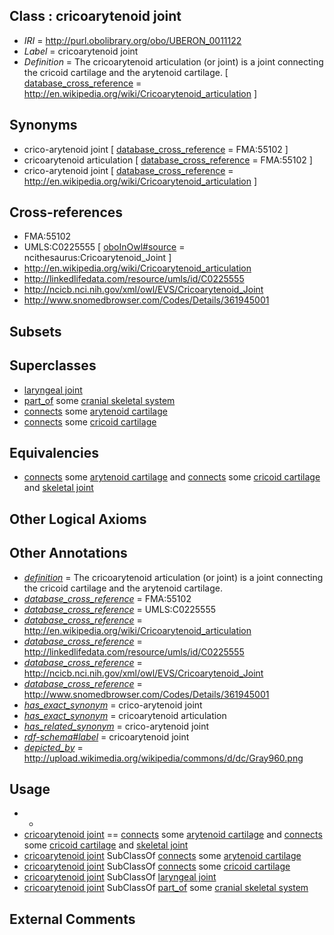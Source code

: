 
## Class : cricoarytenoid joint

 * *IRI* = http://purl.obolibrary.org/obo/UBERON_0011122
 * *Label* = cricoarytenoid joint
 * *Definition* = The cricoarytenoid articulation (or joint) is a joint connecting the cricoid cartilage and the arytenoid cartilage. [ [database_cross_reference](../../ef/oboInOwl#hasDbXref.md) = http://en.wikipedia.org/wiki/Cricoarytenoid_articulation ]

## Synonyms

 * crico-arytenoid joint [ [database_cross_reference](../../ef/oboInOwl#hasDbXref.md) = FMA:55102 ]
 * cricoarytenoid articulation [ [database_cross_reference](../../ef/oboInOwl#hasDbXref.md) = FMA:55102 ]
 * crico-arytenoid joint [ [database_cross_reference](../../ef/oboInOwl#hasDbXref.md) = http://en.wikipedia.org/wiki/Cricoarytenoid_articulation ]

## Cross-references

 * FMA:55102
 * UMLS:C0225555 [ [oboInOwl#source](../../ce/oboInOwl#source.md) = ncithesaurus:Cricoarytenoid_Joint ]
 * http://en.wikipedia.org/wiki/Cricoarytenoid_articulation
 * http://linkedlifedata.com/resource/umls/id/C0225555
 * http://ncicb.nci.nih.gov/xml/owl/EVS/Cricoarytenoid_Joint
 * http://www.snomedbrowser.com/Codes/Details/361945001

## Subsets


## Superclasses

 * [laryngeal joint](../../UBERON/20/UBERON_0011120.md)
 * [part_of](../../BFO/50/BFO_0000050.md) some [cranial skeletal system](../../UBERON/23/UBERON_0010323.md)
 * [connects](../../RO/76/RO_0002176.md) some [arytenoid cartilage](../../UBERON/40/UBERON_0001740.md)
 * [connects](../../RO/76/RO_0002176.md) some [cricoid cartilage](../../UBERON/75/UBERON_0002375.md)

## Equivalencies

 * [connects](../../RO/76/RO_0002176.md) some [arytenoid cartilage](../../UBERON/40/UBERON_0001740.md) and [connects](../../RO/76/RO_0002176.md) some [cricoid cartilage](../../UBERON/75/UBERON_0002375.md) and [skeletal joint](../../UBERON/82/UBERON_0000982.md)

## Other Logical Axioms


## Other Annotations

 * *[definition](../../IAO/15/IAO_0000115.md)* = The cricoarytenoid articulation (or joint) is a joint connecting the cricoid cartilage and the arytenoid cartilage.
 * *[database_cross_reference](../../ef/oboInOwl#hasDbXref.md)* = FMA:55102
 * *[database_cross_reference](../../ef/oboInOwl#hasDbXref.md)* = UMLS:C0225555
 * *[database_cross_reference](../../ef/oboInOwl#hasDbXref.md)* = http://en.wikipedia.org/wiki/Cricoarytenoid_articulation
 * *[database_cross_reference](../../ef/oboInOwl#hasDbXref.md)* = http://linkedlifedata.com/resource/umls/id/C0225555
 * *[database_cross_reference](../../ef/oboInOwl#hasDbXref.md)* = http://ncicb.nci.nih.gov/xml/owl/EVS/Cricoarytenoid_Joint
 * *[database_cross_reference](../../ef/oboInOwl#hasDbXref.md)* = http://www.snomedbrowser.com/Codes/Details/361945001
 * *[has_exact_synonym](../../ym/oboInOwl#hasExactSynonym.md)* = crico-arytenoid joint
 * *[has_exact_synonym](../../ym/oboInOwl#hasExactSynonym.md)* = cricoarytenoid articulation
 * *[has_related_synonym](../../ym/oboInOwl#hasRelatedSynonym.md)* = crico-arytenoid joint
 * *[rdf-schema#label](../../el/rdf-schema#label.md)* = cricoarytenoid joint
 * *[depicted_by](../../depicted/by/depicted_by.md)* = http://upload.wikimedia.org/wikipedia/commons/d/dc/Gray960.png

## Usage

 * -
 * [cricoarytenoid joint](../../UBERON/22/UBERON_0011122.md) == [connects](../../RO/76/RO_0002176.md) some [arytenoid cartilage](../../UBERON/40/UBERON_0001740.md) and [connects](../../RO/76/RO_0002176.md) some [cricoid cartilage](../../UBERON/75/UBERON_0002375.md) and [skeletal joint](../../UBERON/82/UBERON_0000982.md)
 * [cricoarytenoid joint](../../UBERON/22/UBERON_0011122.md) SubClassOf [connects](../../RO/76/RO_0002176.md) some [arytenoid cartilage](../../UBERON/40/UBERON_0001740.md)
 * [cricoarytenoid joint](../../UBERON/22/UBERON_0011122.md) SubClassOf [connects](../../RO/76/RO_0002176.md) some [cricoid cartilage](../../UBERON/75/UBERON_0002375.md)
 * [cricoarytenoid joint](../../UBERON/22/UBERON_0011122.md) SubClassOf [laryngeal joint](../../UBERON/20/UBERON_0011120.md)
 * [cricoarytenoid joint](../../UBERON/22/UBERON_0011122.md) SubClassOf [part_of](../../BFO/50/BFO_0000050.md) some [cranial skeletal system](../../UBERON/23/UBERON_0010323.md)

## External Comments

